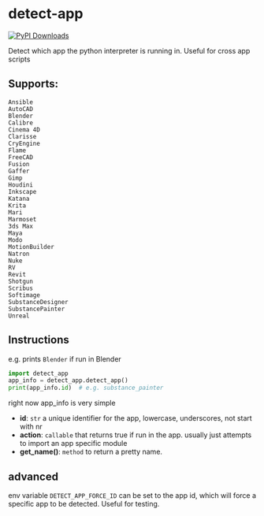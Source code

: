 # detect-app

[![PyPI Downloads](https://img.shields.io/pypi/v/detect-app)](https://pypi.org/project/detect-app/)

Detect which app the python interpreter is running in. Useful for cross app scripts

## Supports:
```
Ansible
AutoCAD
Blender
Calibre
Cinema 4D
Clarisse
CryEngine
Flame
FreeCAD
Fusion
Gaffer
Gimp
Houdini
Inkscape
Katana
Krita
Mari
Marmoset
3ds Max
Maya
Modo
MotionBuilder
Natron
Nuke
RV
Revit
Shotgun
Scribus
Softimage
SubstanceDesigner
SubstancePainter
Unreal
```

## Instructions

e.g. prints `Blender` if run in Blender
```python
import detect_app
app_info = detect_app.detect_app()
print(app_info.id)  # e.g. substance_painter
```
right now app_info is very simple
- **id**: `str` a unique identifier for the app, lowercase, underscores, not start with nr
- **action**: `callable` that returns true if run in the app. usually just attempts to import an app specific module
- **get_name()**: `method` to return a pretty name.

## advanced
env variable
`DETECT_APP_FORCE_ID` can be set to the app id, which will force a specific app to be detected. Useful for testing.